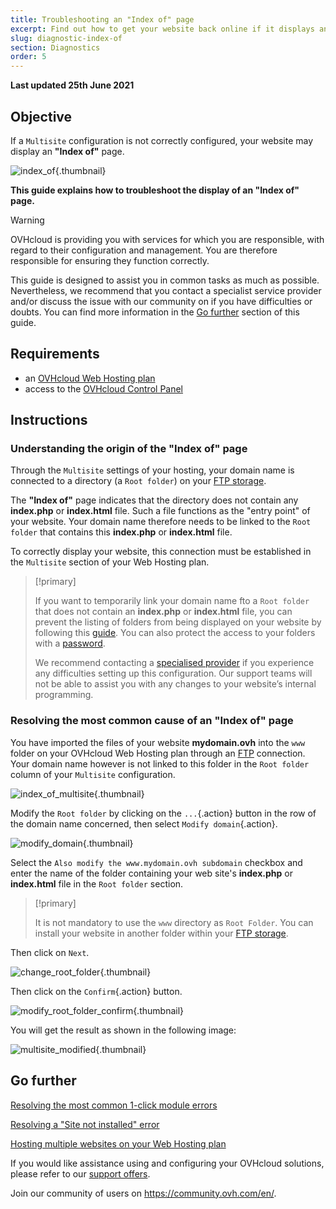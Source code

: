```yaml
---
title: Troubleshooting an "Index of" page
excerpt: Find out how to get your website back online if it displays an "Index of" page
slug: diagnostic-index-of
section: Diagnostics
order: 5
---
```


**Last updated 25th June 2021**

## Objective

If a `Multisite` configuration is not correctly configured, your website may display an **"Index of"** page.

![index_of](images/index_of.png){.thumbnail}

**This guide explains how to troubleshoot the display of an "Index of" page.**

> [!warning]
> OVHcloud is providing you with services for which you are responsible, with regard to their configuration and management. You are therefore responsible for ensuring they function correctly.
>
>This guide is designed to assist you in common tasks as much as possible. Nevertheless, we recommend that you contact a specialist service provider and/or discuss the issue with our community on if you have difficulties or doubts. You can find more information in the [Go further](#gofurther) section of this guide.
>

## Requirements

- an [OVHcloud Web Hosting plan](https://www.ovh.co.uk/web-hosting)
- access to the [OVHcloud Control Panel](https://www.ovh.com/auth/?action=gotomanager&from=https://www.ovh.co.uk/&ovhSubsidiary=GB)

## Instructions

### Understanding the origin of the "Index of" page

Through the `Multisite` settings of your hosting, your domain name is connected to a directory (a `Root folder`) on your [FTP storage](../log-in-to-storage-ftp-web-hosting/).

The **"Index of"** page indicates that the directory does not contain any **index.php** or **index.html** file. Such a file functions as the "entry point" of your website. Your domain name therefore needs to be linked to the `Root folder` that contains this **index.php** or **index.html** file. 

To correctly display your website, this connection must be established in the `Multisite` section of your Web Hosting plan.

> [!primary]
>
> If you want to temporarily link your domain name fto a `Root folder` that does not contain an **index.php** or **index.html** file, you can prevent the listing of folders from being displayed on your website by following this [guide](../what_else_can_you_do_with_the_htaccess_file/#prevent-the-content-of-a-directory-from-being-listed). You can also protect the access to your folders with a [password](../how_to_password_protect_a_directory_on_your_website/).
>
> We recommend contacting a [specialised provider](https://partner.ovhcloud.com/en-gb/directory/) if you experience any difficulties setting up this configuration. Our support teams will not be able to assist you with any changes to your website’s internal programming.

### Resolving the most common cause of an "Index of" page

You have imported the files of your website **mydomain.ovh** into the `www` folder on your OVHcloud Web Hosting plan through an [FTP](../log-in-to-storage-ftp-web-hosting/) connection. Your domain name however is not linked to this folder in the `Root folder` column of your `Multisite` configuration.

![index_of_multisite](images/index_of_multisite.png){.thumbnail}

Modify the `Root folder` by clicking on the `...`{.action} button in the row of the domain name concerned, then select `Modify domain`{.action}.

![modify_domain](images/modify_domain.png){.thumbnail}

Select the `Also modify the www.mydomain.ovh subdomain` checkbox and enter the name of the folder containing your web site's **index.php** or **index.html** file in the `Root folder` section.

> [!primary]
>
> It is not mandatory to use the `www` directory as `Root Folder`. You can install your website in another folder within your [FTP storage](../log-in-to-storage-ftp-web-hosting/).

Then click on `Next`.

![change_root_folder](images/change_root_folder.png){.thumbnail}

Then click on the `Confirm`{.action} button.

![modify_root_folder_confirm](images/modify_root_folder_confirm.png){.thumbnail}

You will get the result as shown in the following image:

![multisite_modified](images/multisite_modified.png){.thumbnail}

## Go further <a name="gofurther"></a>

[Resolving the most common 1-click module errors](../error-frequently-1-click-modules/)

[Resolving a "Site not installed" error](../web_hosting_error_-_website_not_installed/)

[Hosting multiple websites on your Web Hosting plan](../multisites-configuring-multiple-websites/)

If you would like assistance using and configuring your OVHcloud solutions, please refer to our [support offers](https://www.ovhcloud.com/en-gb/support-levels/).

Join our community of users on <https://community.ovh.com/en/>.
